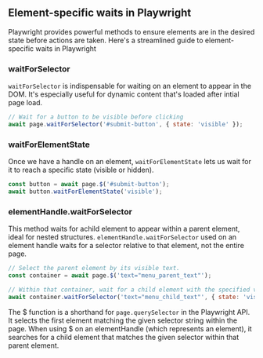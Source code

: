 ## Element-specific waits in Playwright

Playwright provides powerful methods to ensure elements are in the desired state before actions are taken. Here's a streamlined guide to element-specific waits in Playwright

### waitForSelector

`waitForSelector` is indispensable for waiting on an element to appear in the DOM.
It's especially useful for dynamic content that's loaded after intial page load.

````javascript
// Wait for a button to be visible before clicking
await page.waitForSelector('#submit-button', { state: 'visible' });
````


### waitForElementState

Once we have a handle on an element, `waitForElementState` lets us wait for it to reach a specific state (visible or hidden).

````javascript
const button = await page.$('#submit-button');
await button.waitForElementState('visible');
````


### elementHandle.waitForSelector

This method waits for achild element to appear within a parent element, ideal for nested structures. `elementHandle.waitForSelector` used on an element handle waits for a selector relative to that element, not the entire page.

````javascript
// Select the parent element by its visible text.
const container = await page.$('text="menu_parent_text"');

// Within that container, wait for a child element with the specified visible text to be visible.
await container.waitForSelector('text="menu_child_text"', { state: 'visible' });
````

The $ function is a shorthand for `page.querySelector` in the Playwright API. It selects the first element matching the given selector string within the page. When using $ on an elementHandle (which represents an element), it searches for a child element that matches the given selector within that parent element.

